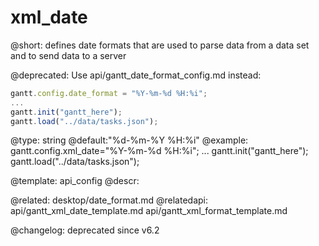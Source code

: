 xml_date
=============

@short: defines date formats that are used to parse data from a data set and to send data to a server
	

@deprecated:
Use api/gantt_date_format_config.md instead:

~~~js
gantt.config.date_format = "%Y-%m-%d %H:%i";
...
gantt.init("gantt_here");
gantt.load("../data/tasks.json");
~~~

@type: string
@default:"%d-%m-%Y %H:%i"
@example:
gantt.config.xml_date="%Y-%m-%d %H:%i";
...
gantt.init("gantt_here");
gantt.load("../data/tasks.json");


@template:	api_config
@descr:


@related:
	desktop/date_format.md
@relatedapi:
	api/gantt_xml_date_template.md
	api/gantt_xml_format_template.md
    
@changelog:
deprecated since v6.2